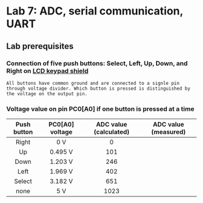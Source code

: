 # Lab 7: ADC, serial communication, UART

## Lab prerequisites

### Connection of five push buttons: Select, Left, Up, Down, and Right on [LCD keypad shield](../../Docs/arduino_shield.pdf)
    All buttons have common ground and are connected to a signle pin through voltage divider. Which button is pressed is distinguished by the voltage on the output pin.

### Voltage value on pin PC0[A0] if one button is pressed at a time

 | **Push button** | **PC0[A0] voltage** | **ADC value (calculated)** | **ADC value (measured)** |
   | :-: | :-: | :-: | :-: |
   | Right  | 0&nbsp;V | 0   |  |
   | Up     | 0.495&nbsp;V | 101 |  |
   | Down   | 1.203&nbsp;V | 246 |  |
   | Left   | 1.969&nbsp;V | 402 |  |
   | Select | 3.182&nbsp;V | 651 |  |
   | none   | 5&nbsp;V | 1023 |  |
